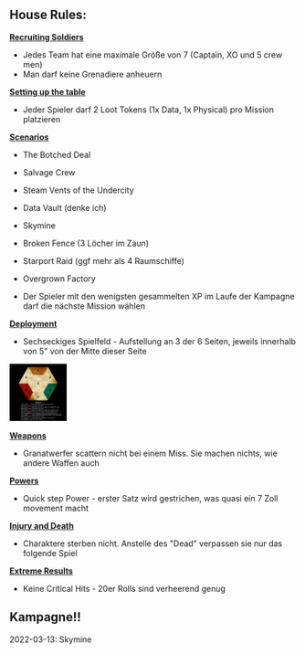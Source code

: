 ## House Rules: 
<ins>**Recruiting Soldiers**</ins>
 - Jedes Team hat eine maximale Größe von 7 (Captain, XO und 5 crew men)
 - Man darf keine Grenadiere anheuern

<ins>**Setting up the table**</ins>
 - Jeder Spieler darf 2 Loot Tokens (1x Data, 1x Physical) pro Mission platzieren

<ins>**Scenarios**</ins>
 - The Botched Deal
 - Salvage Crew
 - Steam Vents of the Undercity
 - Data Vault (denke ich) 
 - Skymine
 - Broken Fence (3 Löcher im Zaun) 
 - Starport Raid (ggf mehr als 4 Raumschiffe) 
 - Overgrown Factory

 - Der Spieler mit den wenigsten gesammelten XP im Laufe der Kampagne darf die nächste Mission wählen

<ins>**Deployment**</ins>
 - Sechseckiges Spielfeld - Aufstellung an 3 der 6 Seiten, jeweils innerhalb von 5" von der Mitte dieser Seite

<img src="PicDump/Hexagon.jpg" alt="Hexagon" width="100"/>

<ins>**Weapons**</ins>
 - Granatwerfer scattern nicht bei einem Miss. Sie machen nichts, wie andere Waffen auch

<ins>**Powers**</ins>
 - Quick step Power - erster Satz wird gestrichen, was quasi ein 7 Zoll movement macht

<ins>**Injury and Death**</ins>
 - Charaktere sterben nicht. Anstelle des "Dead" verpassen sie nur das folgende Spiel

<ins>**Extreme Results**</ins>
 - Keine Critical Hits - 20er Rolls sind verheerend genug

## Kampagne!!
2022-03-13: Skymine
